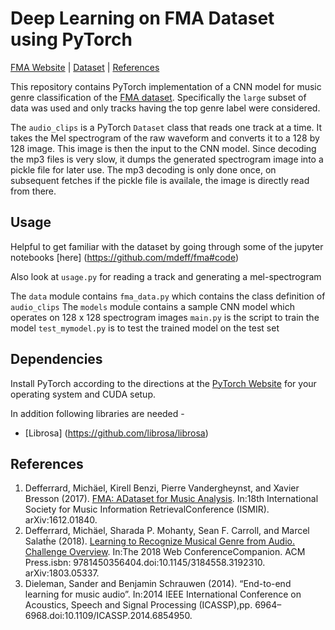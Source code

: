# Deep Learning on FMA Dataset using PyTorch

[FMA Website](https://github.com/mdeff/fma) |
[Dataset](https://github.com/mdeff/fma#data) |
[References](#references)

This repository contains PyTorch implementation of a CNN model for music genre classification of the 
[FMA dataset](https://github.com/mdeff/fma). Specifically the `large` subset of data was used and only tracks 
having the top genre label were considered. 

The `audio_clips` is a PyTorch `Dataset` class that reads one track at a time. It takes the Mel spectrogram of the raw
waveform and converts it to a 128 by 128 image. This image is then the input to the CNN model. Since decoding the mp3 files 
is very slow, it dumps the generated spectrogram image into a pickle file for later use. The mp3 decoding is only done once, on subsequent 
fetches if the pickle file is availale, the image is directly read from there.

## Usage

Helpful to get familiar with the dataset by going through some of the jupyter notebooks [here] (https://github.com/mdeff/fma#code)

Also look at `usage.py` for reading a track and generating a mel-spectrogram

The `data` module contains `fma_data.py` which contains the class definition of `audio_clips`
The `models` module contains a sample CNN model which operates on 128 x 128 spectrogram images 
`main.py` is the script to train the model
`test_mymodel.py` is to test the trained model on the test set

## Dependencies

Install PyTorch according to the directions at the
[PyTorch Website](https://pytorch.org/get-started/) for your operating system
and CUDA setup. 

In addition following libraries are needed -
* [Librosa] (https://github.com/librosa/librosa)

## References

1. Defferrard,  Michäel,  Kirell  Benzi,  Pierre  Vandergheynst,  and  Xavier  Bresson  (2017).  [FMA:  ADataset  for  Music  Analysis](https://arxiv.org/abs/1612.01840).  In:18th International Society for Music Information RetrievalConference (ISMIR). arXiv:1612.01840. 
2. Defferrard, Michäel, Sharada P. Mohanty, Sean F. Carroll, and Marcel Salath́e (2018). [Learning to Recognize Musical Genre from Audio. Challenge Overview](https://arxiv.org/abs/1803.05337). In:The 2018 Web ConferenceCompanion. ACM Press.isbn: 9781450356404.doi:10.1145/3184558.3192310. arXiv:1803.05337. 
3. Dieleman,  Sander  and  Benjamin  Schrauwen  (2014).  “End-to-end  learning  for  music  audio”.  In:2014 IEEE International Conference on Acoustics, Speech and Signal Processing (ICASSP),pp. 6964–6968.doi:10.1109/ICASSP.2014.6854950.